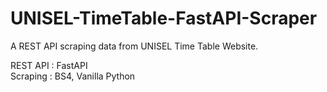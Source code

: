 # UNISEL-TimeTable-FastAPI-Scraper


A REST API scraping data from UNISEL Time Table Website.

REST API : FastAPI
<br/>
Scraping : BS4, Vanilla Python
